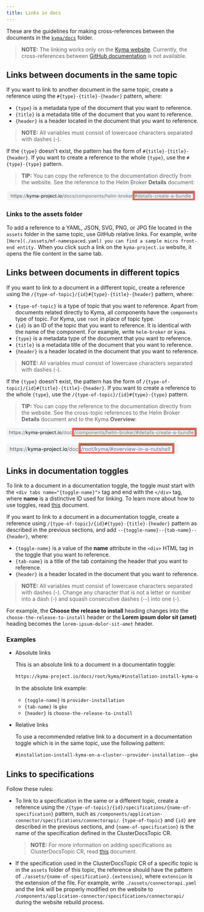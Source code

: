 ```yaml
---
title: Links in docs
---
```


These are the guidelines for making cross-references between the documents in the [`kyma/docs`](https://github.com/kyma-project/kyma/tree/master/docs) folder.

> **NOTE:** The linking works only on the [Kyma website](https://kyma-project.io/docs). Currently, the cross-references between [GitHub documentation](https://github.com/kyma-project/kyma/tree/master/docs) is not available.

## Links between documents in the same topic

If you want to link to another document in the same topic, create a reference using the `#{type}-{title}-{header}` pattern, where:

- `{type}` is a metadata type of the document that you want to reference.
- `{title}` is a metadata title of the document that you want to reference.
- `{header}` is a header located in the document that you want to reference.

> **NOTE:** All variables must consist of lowercase characters separated with dashes (-).

If the `{type}` doesn't exist, the pattern has the form of `#{title}-{title}-{header}`. If you want to create a reference to the whole `{type}`, use the `#{type}-{type}` pattern.

> **TIP:** You can copy the reference to the documentation directly from the website. See the reference to the Helm Broker **Details** document:

![Same topic reference](./assets/reference-1.png)

### Links to the assets folder

To add a reference to a YAML, JSON, SVG, PNG, or JPG file located in the `assets` folder in the same topic, use GitHub relative links. For example, write `[Here](./assets/mf-namespaced.yaml) you can find a sample micro front-end entity.` When you click such a link on the `kyma-project.io` website, it opens the file content in the same tab.

## Links between documents in different topics

If you want to link to a document in a different topic, create a reference using the `/{type-of-topic}/{id}#{type}-{title}-{header}` pattern, where:

- `{type-of-topic}` is a type of topic that you want to reference. Apart from documents related directly to Kyma, all components have the `components` type of topic. For Kyma, use `root` in place of topic type.
- `{id}` is an ID of the topic that you want to reference. It is identical with the name of the component. For example, write `helm-broker` or `kyma`.
- `{type}` is a metadata type of the document that you want to reference.
- `{title}` is a metadata title of the document that you want to reference.
- `{header}` is a header located in the document that you want to reference.

> **NOTE:** All variables must consist of lowercase characters separated with dashes (-).

If the `{type}` doesn't exist, the pattern has the form of `/{type-of-topic}/{id}#{title}-{title}-{header}`. If you want to create a reference to the whole `{type}`, use the `/{type-of-topic}/{id}#{type}-{type}` pattern.

> **TIP:** You can copy the reference to the documentation directly from the website. See the cross-topic references to the Helm Broker **Details** document and to the Kyma **Overview**:

![Different topic reference](./assets/reference-2.png)

![Kyma reference](./assets/reference-3.png)

## Links in documentation toggles

To link to a document in a documentation toggle, the toggle must start with the `<div tabs name="{toggle-name}">` tag and end with the `</div>` tag, where **name** is a distinctive ID used for linking. To learn more about how to use toggles, read [this](#toggle-toggle) document.

If you want to link to a document in a documentation toggle, create a reference using `/{type-of-topic}/{id}#{type}-{title}-{header}` pattern as described in the previous sections, and add `--{toggle-name}--{tab-name}--{header}`, where:

- `{toggle-name}` is a value of the **name** attribute in the `<div>` HTML tag in the toggle that you want to reference.
- `{tab-name}` is a title of the tab containing the header that you want to reference.
- `{header}` is a header located in the document that you want to reference.

> **NOTE:** All variables must consist of lowercase characters separated with dashes (-). Change any character that is not a letter or number into a dash (-) and squash consecutive dashes (--) into one (-).

For example, the **Choose the release to install** heading changes into the `choose-the-release-to-install` header or the **Lorem ipsum dolor sit (amet)** heading becomes the `lorem-ipsum-dolor-sit-amet` header.

### Examples

- Absolute links

  This is an absolute link to a document in a documentatin toggle:

  ``` markdown
  https://kyma-project.io/docs/root/kyma/#installation-install-kyma-on-a-cluster--provider-installation--gke--choose-the-release-to-install
  ```

  In the absolute link example:

  - `{toggle-name}` is `provider-installation`
  - `{tab-name}` is `gke`
  - `{header}` is `choose-the-release-to-install`

- Relative links

  To use a recommended relative link to a document in a documentation toggle which is in the same topic, use the following pattern:

  ``` markdown
  #installation-install-kyma-on-a-cluster--provider-installation--gke--choose-the-release-to-install
  ```

## Links to specifications

Follow these rules:

- To link to a specification in the same or a different topic, create a reference using the `/{type-of-topic}/{id}/specifications/{name-of-specification}` pattern, such as `/components/application-connector/specifications/connectorapi/`. `{type-of-topic}` and `{id}` are described in the previous sections, and `{name-of-specification}` is the name of the specification defined in the ClusterDocsTopic CR.

  > **NOTE:** For more information on adding specifications as ClusterDocsTopic CR, read [this](#add-new-documentation-to-the-website) document.

- If the specification used in the ClusterDocsTopic CR of a specific topic is in the `assets` folder of this topic, the reference should have the pattern of `./assets/{name-of-specification}.{extension}`, where `extension` is the extension of the file. For example, write `./assets/connectorapi.yaml` and the link will be properly modified on the website to `/components/application-connector/specifications/connectorapi/` during the website rebuild process.
